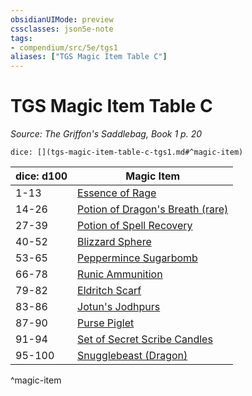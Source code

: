 ```yaml
---
obsidianUIMode: preview
cssclasses: json5e-note
tags:
- compendium/src/5e/tgs1
aliases: ["TGS Magic Item Table C"]
---
```

# TGS Magic Item Table C
*Source: The Griffon's Saddlebag, Book 1 p. 20* 

`dice: [](tgs-magic-item-table-c-tgs1.md#^magic-item)`

| dice: d100 | Magic Item |
|------------|------------|
| 1-13 | [Essence of Rage](compendium/items/essence-of-rage-tgs1.md) |
| 14-26 | [Potion of Dragon's Breath (rare)](compendium/items/potion-of-dragons-breath-rare-tgs1.md) |
| 27-39 | [Potion of Spell Recovery](compendium/items/potion-of-spell-recovery-tgs1.md) |
| 40-52 | [Blizzard Sphere](compendium/items/blizzard-sphere-tgs1.md) |
| 53-65 | [Peppermince Sugarbomb](compendium/items/peppermince-sugarbomb-tgs1.md) |
| 66-78 | [Runic Ammunition](compendium/items/runic-ammunition-tgs1.md) |
| 79-82 | [Eldritch Scarf](compendium/items/eldritch-scarf-tgs1.md) |
| 83-86 | [Jotun's Jodhpurs](compendium/items/jotuns-jodhpurs-tgs1.md) |
| 87-90 | [Purse Piglet](compendium/items/purse-piglet-tgs1.md) |
| 91-94 | [Set of Secret Scribe Candles](compendium/items/set-of-secret-scribe-candles-tgs1.md) |
| 95-100 | [Snugglebeast (Dragon)](compendium/items/snugglebeast-dragon-tgs1.md) |
^magic-item